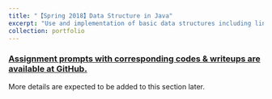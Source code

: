 ```yaml
---
title: "【Spring 2018】Data Structure in Java"
excerpt: "Use and implementation of basic data structures including linked lists, stacks, and queues. Use of advanced structures such as binary trees and hash tables. <br/><img src='/images/14_CSE12.png'>"
collection: portfolio
---
```


### [Assignment prompts with corresponding codes & writeups are available at GitHub.](https://github.com/chkao831/SP18_Data-Structure-in-Java_UCSDCSE12)

More details are expected to be added to this section later.
